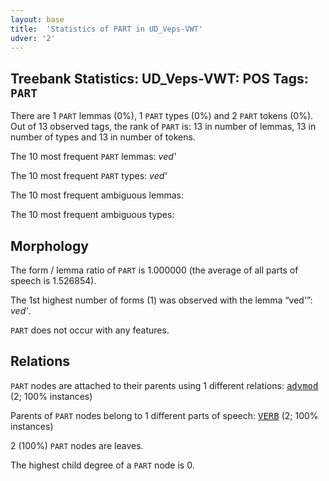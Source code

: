 ```yaml
---
layout: base
title:  'Statistics of PART in UD_Veps-VWT'
udver: '2'
---
```


## Treebank Statistics: UD_Veps-VWT: POS Tags: `PART`

There are 1 `PART` lemmas (0%), 1 `PART` types (0%) and 2 `PART` tokens (0%).
Out of 13 observed tags, the rank of `PART` is: 13 in number of lemmas, 13 in number of types and 13 in number of tokens.

The 10 most frequent `PART` lemmas: <em>ved'</em>

The 10 most frequent `PART` types:  <em>ved'</em>

The 10 most frequent ambiguous lemmas: 

The 10 most frequent ambiguous types:  



## Morphology

The form / lemma ratio of `PART` is 1.000000 (the average of all parts of speech is 1.526854).

The 1st highest number of forms (1) was observed with the lemma “ved'”: <em>ved'</em>.

`PART` does not occur with any features.


## Relations

`PART` nodes are attached to their parents using 1 different relations: <tt><a href="vep_vwt-dep-advmod.html">advmod</a></tt> (2; 100% instances)

Parents of `PART` nodes belong to 1 different parts of speech: <tt><a href="vep_vwt-pos-VERB.html">VERB</a></tt> (2; 100% instances)

2 (100%) `PART` nodes are leaves.

The highest child degree of a `PART` node is 0.

